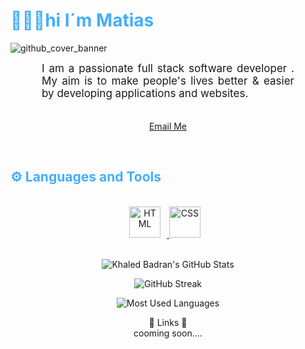 <h1 style="color: #44AEFB;"> 👨🏻‍💻hi I´m Matias </h1>

![github_cover_banner](https://github.com/matideazc/matideazc/assets/140216613/02e0dd27-b3e5-4841-8ab7-529c60a85771)

<p align:"center" style="text-align: justify; margin: 0 50px; font-size: 17px;" >
    I am a passionate full stack software developer . My aim is to make people's lives better & easier by developing applications and websites.
<br>
<br>
<div align="center">

[Email Me](matideazcuenaga@gmail.com)
</div>
</p>    
<br>
<!-- Languages and Tools -->

<h2 style="color: #44AEFB">⚙️ Languages and Tools</h2>
<div align="center" style="display:block;">
    
<br>   
<!-- Icons Resources -->
<!-- https://devicon.dev/ -->
<!-- https://cdn.jsdelivr.net/npm/simple-icons@v3/icons/ -->
<div align="center">
  <a href="https://developer.mozilla.org/en-US/docs/Web/HTML" target="_blank" rel="noreferrer">
      <img  alt="HTML" height="50px" style="padding-right:10px;" src="https://cdn.jsdelivr.net/gh/devicons/devicon/icons/html5/html5-original.svg"/>
  </a>
  <a href="https://developer.mozilla.org/en-US/docs/Web/CSS" target="_blank" rel="noreferrer">
      <img  alt="CSS" height="50px" style="padding-right:10px;" src="https://cdn.jsdelivr.net/gh/devicons/devicon/icons/css3/css3-original.svg"/>
  </a>
</div>
<br>


<!-- Resource/Reference: https://github.com/DenverCoder1/github-readme-youtube-cards -->
<div class="youtube videos cards" align="center">



![Khaled Badran's GitHub Stats](https://github-readme-stats.vercel.app/api?username=matideazc&hide=stars&count_private=true&show_icons=true&theme=algolia&border_radius=20)

![GitHub Streak](https://streak-stats.demolab.com?user=matideazc_private=true&theme=algolia&border_radius=20)

<!-- ![Most Used Languages](https://github-readme-stats.vercel.app/api/top-langs/?username=matideazc&show_icons=true&theme=algolia&border_radius=20) -->
    
<!-- compact programming languages layout -->
![Most Used Languages](https://github-readme-stats.vercel.app/api/top-langs/?username=matideazc&layout=compact&show_icons=true&theme=algolia&border_radius=20)
</div>

🔗 Links 🔗
<br>
cooming soon....
